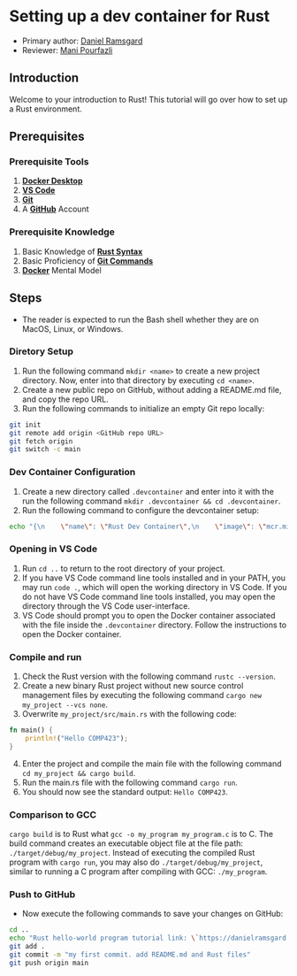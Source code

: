 # Setting up a dev container for Rust

* Primary author: [Daniel Ramsgard](https://github.com/DanielRamsgard)
* Reviewer: [Mani Pourfazli](https://github.com/manip1384)

## Introduction

Welcome to your introduction to Rust! This tutorial will go over how to set up a Rust environment.

## Prerequisites

### Prerequisite Tools

1. [**Docker Desktop**](https://www.docker.com/products/docker-desktop/)
2. [**VS Code**](https://code.visualstudio.com/download)
3. [**Git**](https://git-scm.com/downloads)
4. A [**GitHub**](https://github.com/) Account

### Prerequisite Knowledge

1. Basic Knowledge of [**Rust Syntax**](https://www.rust-lang.org/learn)
2. Basic Proficiency of [**Git Commands**](https://git-scm.com/doc)
3. [**Docker**](https://docs.docker.com/desktop/) Mental Model

## Steps

- The reader is expected to run the Bash shell whether they are on MacOS, Linux, or Windows.

### Diretory Setup

1. Run the following command `mkdir <name>` to create a new project directory. Now, enter into that directory by executing `cd <name>`.
2. Create a new public repo on GitHub, without adding a README.md file, and copy the repo URL.
3. Run the following commands to initialize an empty Git repo locally:
```bash
git init
git remote add origin <GitHub repo URL>
git fetch origin
git switch -c main
```

### Dev Container Configuration

1. Create a new directory called `.devcontainer` and enter into it with the run the following command `mkdir .devcontainer && cd .devcontainer`.
2. Run the following command to configure the devcontainer setup:
```bash
echo "{\n    \"name\": \"Rust Dev Container\",\n    \"image\": \"mcr.microsoft.com/devcontainers/rust:latest\",\n    \"customizations\": {\n        \"vscode\": {\n            \"settings\": {},\n            \"extensions\": [\n                \"rust-lang.rust-analyzer\"\n            ]\n        }\n    }\n}" > devcontainer.json

```

### Opening in VS Code

1. Run `cd ..` to return to the root directory of your project.
2. If you have VS Code command line tools installed and in your PATH, you may run `code .`, which will open the working directory in VS Code. If you do not have VS Code command line tools installed, you may open the directory through the VS Code user-interface.
3. VS Code should prompt you to open the Docker container associated with the file inside the `.devcontainer` directory. Follow the instructions to open the Docker container.

### Compile and run

1. Check the Rust version with the following command `rustc --version`.
2. Create a new binary Rust project without new source control management files by executing the following command `cargo new my_project --vcs none`.
3. Overwrite `my_project/src/main.rs` with the following code:
```rust
fn main() {
    println!("Hello COMP423");
}
```
4. Enter the project and compile the main file with the following command `cd my_project && cargo build`.
5. Run the main.rs file with the following command `cargo run`.
6. You should now see the standard output: `Hello COMP423`.

### Comparison to GCC

`cargo build` is to Rust what `gcc -o my_program my_program.c` is to C. The build command creates an executable object file at the file path: `./target/debug/my_project`. Instead of executing the compiled Rust program with `cargo run`, you may also do `./target/debug/my_project`, similar to running a C program after compiling with GCC: `./my_program`.

### Push to GitHub
- Now execute the following commands to save your changes on GitHub:
```bash
cd ..
echo "Rust hello-world program tutorial link: \`https://danielramsgard.github.io/comp423-course-notes/tutorials/rust-setup\`." > README.md
git add .
git commit -m "my first commit. add README.md and Rust files"
git push origin main
```